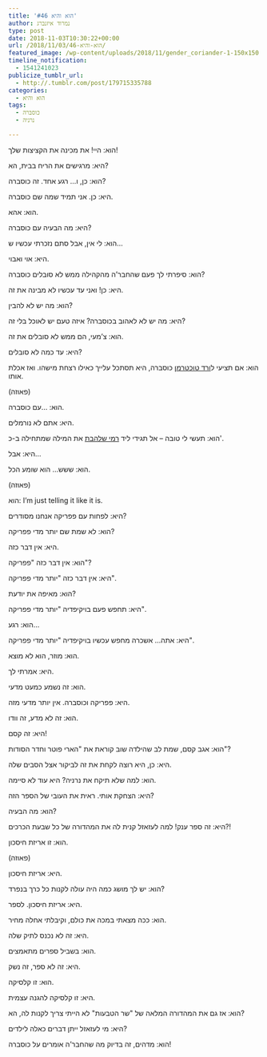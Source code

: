 ```yaml
---
title: 'הוא והיא #46'
author: נמרוד איזנברג
type: post
date: 2018-11-03T10:30:22+00:00
url: /2018/11/03/הוא-והיא-46/
featured_image: /wp-content/uploads/2018/11/gender_coriander-1-150x150.png
timeline_notification:
  - 1541241023
publicize_tumblr_url:
  - http://.tumblr.com/post/179715335788
categories:
  - הוא והיא
tags:
  - כוסברה
  - נרניה

---
```

<span lang="he-IL">הוא</span><span lang="en-US">: </span><span lang="he-IL">היי</span><span lang="en-US">! </span><span lang="he-IL">את מכינה את הקציצות שלך</span><span lang="en-US">!</span>

<span lang="he-IL">היא</span><span lang="en-US">: </span><span lang="he-IL">מרגישים את הריח בבית</span><span lang="en-US">, </span><span lang="he-IL">הא</span><span lang="en-US">?</span>

<span lang="he-IL">הוא</span><span lang="en-US">: </span><span lang="he-IL">כן</span><span lang="en-US">, </span><span lang="he-IL">ו… רגע אחד</span><span lang="en-US">. </span><span lang="he-IL">זה כוסברה</span><span lang="en-US">?</span>

<span lang="he-IL">היא</span><span lang="en-US">: </span><span lang="he-IL">כן</span><span lang="en-US">. </span><span lang="he-IL">אני תמיד שמה שם כוסברה</span><span lang="en-US">.</span>

<span lang="he-IL">הוא</span><span lang="en-US">: </span><span lang="he-IL">אהא</span><span lang="en-US">.</span>

<span lang="he-IL">היא</span><span lang="en-US">: </span><span lang="he-IL">מה הבעיה עם כוסברה</span><span lang="en-US">?</span>

<span lang="he-IL">הוא</span><span lang="en-US">: </span><span lang="he-IL">לי אין</span><span lang="en-US">, </span><span lang="he-IL">אבל סתם נזכרתי עכשיו ש</span><span lang="en-US">&#8230;</span>

<span lang="he-IL">היא</span><span lang="en-US">: </span><span lang="he-IL">אוי ואבוי</span><span lang="en-US">.</span>

<span lang="he-IL">הוא</span><span lang="en-US">: </span><span lang="he-IL">סיפרתי לך פעם שהחבר’ה מהקהילה ממש לא סובלים כוסברה</span><span lang="en-US">?</span>

<span lang="he-IL">היא</span><span lang="en-US">: </span><span lang="he-IL">כן</span><span lang="en-US">! </span><span lang="he-IL">ואני עד עכשיו לא מבינה את זה</span><span lang="en-US">.</span>

<span lang="he-IL">הוא</span><span lang="en-US">: </span><span lang="he-IL">מה יש לא להבין</span><span lang="en-US">?</span>

<span lang="he-IL">היא</span><span lang="en-US">: </span><span lang="he-IL">מה יש לא לאהוב בכוסברה</span><span lang="en-US">? </span><span lang="he-IL">איזה טעם יש לאוכל בלי זה</span><span lang="en-US">?</span>

<span lang="he-IL">הוא</span><span lang="en-US">: </span><span lang="he-IL">צ’מעי</span><span lang="en-US">, </span><span lang="he-IL">הם ממש לא סובלים את זה</span><span lang="en-US">.</span>

<span lang="he-IL">היא</span><span lang="en-US">: </span><span lang="he-IL">עד כמה לא סובלים</span><span lang="en-US">?</span>

<span lang="he-IL">הוא</span><span lang="en-US">: </span><span lang="he-IL">אם תציעי ל<a href="http://room314.co.il/">ורד טוכטרמן</a> כוסברה</span><span lang="en-US">, </span><span lang="he-IL">היא תסתכל עלייך כאילו רצחת מישהו</span><span lang="en-US">. </span><span lang="he-IL">ואז אכלת אותו</span><span lang="en-US">.</span>

<span lang="en-US">(</span><span lang="he-IL">פאוזה</span><span lang="en-US">)</span>

<span lang="he-IL">הוא</span><span lang="en-US">: &#8230;</span><span lang="he-IL">עם כוסברה</span><span lang="en-US">.</span>

<span lang="he-IL">היא</span><span lang="en-US">: </span><span lang="he-IL">אתם לא נורמלים</span><span lang="en-US">.</span>

הוא: תעשי לי טובה &#8211; אל תגידי ליד [רמי שלהבת][1] את המילה שמתחילה ב-כ'.

היא: אבל&#8230;

הוא: ששש&#8230; הוא שומע הכל.

(פאוזה)

<span lang="he-IL">הוא</span><span lang="en-US">: I’m just telling it like it is.</span>

<span lang="he-IL">היא</span><span lang="en-US">: </span><span lang="he-IL">לפחות עם פפריקה אנחנו מסודרים</span><span lang="en-US">?</span>

<span lang="he-IL">הוא</span><span lang="en-US">: </span><span lang="he-IL">לא שמת שם יותר מדי פפריקה</span><span lang="en-US">?</span>

<span lang="he-IL">היא</span><span lang="en-US">: </span><span lang="he-IL">אין דבר כזה</span><span lang="en-US">.</span>

<span lang="he-IL">הוא</span><span lang="en-US">: </span><span lang="he-IL">אין דבר כזה </span><span lang="en-US">"</span><span lang="he-IL">פפריקה</span><span lang="en-US">"?</span>

<span lang="he-IL">היא</span><span lang="en-US">: </span><span lang="he-IL">אין דבר כזה </span><span lang="en-US">"</span><span lang="he-IL">יותר מדי פפריקה</span><span lang="en-US">".</span>

<span lang="he-IL">הוא</span><span lang="en-US">: </span><span lang="he-IL">מאיפה את יודעת</span><span lang="en-US">?</span>

<span lang="he-IL">היא</span><span lang="en-US">: </span><span lang="he-IL">תחפש פעם בויקיפדיה </span><span lang="en-US">"</span><span lang="he-IL">יותר מדי פפריקה</span><span lang="en-US">".</span>

<span lang="he-IL">הוא</span><span lang="en-US">: </span><span lang="he-IL">רגע</span><span lang="en-US">&#8230;</span>

<span lang="he-IL">היא</span><span lang="en-US">: </span><span lang="he-IL">אתה</span><span lang="en-US">&#8230; </span><span lang="he-IL">אשכרה מחפש עכשיו בויקיפדיה </span><span lang="en-US">"</span><span lang="he-IL">יותר מדי פפריקה</span><span lang="en-US">".</span>

<span lang="he-IL">הוא</span><span lang="en-US">: </span><span lang="he-IL">מוזר</span><span lang="en-US">, </span><span lang="he-IL">הוא לא מוצא</span><span lang="en-US">.</span>

<span lang="he-IL">היא</span><span lang="en-US">: </span><span lang="he-IL">אמרתי לך</span><span lang="en-US">.</span>

<span lang="he-IL">הוא</span><span lang="en-US">: </span><span lang="he-IL">זה נשמע כמעט מדעי</span><span lang="en-US">.</span>

<span lang="he-IL">היא</span><span lang="en-US">: </span><span lang="he-IL">פפריקה וכוסברה</span><span lang="en-US">. </span><span lang="he-IL">אין יותר מדעי מזה</span><span lang="en-US">.</span>

<span lang="he-IL">הוא</span><span lang="en-US">: </span><span lang="he-IL">זה לא מדע</span><span lang="en-US">, </span><span lang="he-IL">זה וודו</span><span lang="en-US">.</span>

<span lang="he-IL">היא</span><span lang="en-US">: </span><span lang="he-IL">זה קסם</span><span lang="en-US">!</span>

<span lang="he-IL">הוא</span><span lang="en-US">: </span><span lang="he-IL">אגב קסם</span><span lang="en-US">, </span><span lang="he-IL">שמת לב שהילדה שוב קוראת את </span><span lang="en-US">"</span><span lang="he-IL">הארי פוטר וחדר הסודות</span><span lang="en-US">"?</span>

<span lang="he-IL">היא</span><span lang="en-US">: </span><span lang="he-IL">כן</span><span lang="en-US">, </span><span lang="he-IL">היא רוצה לקחת את זה לביקור אצל הסבים שלה</span><span lang="en-US">.</span>

<span lang="he-IL">הוא</span><span lang="en-US">: </span><span lang="he-IL">למה שלא תיקח את נרניה</span><span lang="en-US">? </span><span lang="he-IL">היא עוד לא סיימה</span><span lang="en-US">.</span>

<span lang="he-IL">היא</span><span lang="en-US">: </span><span lang="he-IL">הצחקת אותי</span><span lang="en-US">. </span><span lang="he-IL">ראית את העובי של הספר הזה</span><span lang="en-US">?</span>

<span lang="he-IL">הוא</span><span lang="en-US">: </span><span lang="he-IL">מה הבעיה</span><span lang="en-US">?</span>

<span lang="he-IL">היא</span><span lang="en-US">: </span><span lang="he-IL">זה ספר ענק</span><span lang="en-US">! </span><span lang="he-IL">למה לעזאזל קנית לה את המהדורה של כל שבעת הכרכים</span><span lang="en-US">?!</span>

<span lang="he-IL">הוא</span><span lang="en-US">: </span><span lang="he-IL">זו אריזת חיסכון</span><span lang="en-US">.</span>

<span lang="en-US">(</span><span lang="he-IL">פאוזה</span><span lang="en-US">)</span>

<span lang="he-IL">היא</span><span lang="en-US">: </span><span lang="he-IL">אריזת חיסכון</span><span lang="en-US">.</span>

<span lang="he-IL">הוא</span><span lang="en-US">: </span><span lang="he-IL">יש לך מושג כמה היה עולה לקנות כל כרך בנפרד</span><span lang="en-US">?</span>

<span lang="he-IL">היא</span><span lang="en-US">: </span><span lang="he-IL">אריזת חיסכון</span><span lang="en-US">. </span><span lang="he-IL">לספר</span><span lang="en-US">.</span>

<span lang="he-IL">הוא</span><span lang="en-US">: </span><span lang="he-IL">ככה מצאתי במכה את כולם</span><span lang="en-US">, </span><span lang="he-IL">וקיבלתי אחלה מחיר</span><span lang="en-US">.</span>

<span lang="he-IL">היא</span><span lang="en-US">: </span><span lang="he-IL">זה לא נכנס לתיק שלה</span><span lang="en-US">.</span>

<span lang="he-IL">הוא</span><span lang="en-US">: </span><span lang="he-IL">בשביל ספרים מתאמצים</span><span lang="en-US">.</span>

<a name="__DdeLink__392_719185952"></a><span lang="he-IL">היא</span><span lang="en-US">: </span><span lang="he-IL">זה לא ספר</span><span lang="en-US">, </span><span lang="he-IL">זה נשק</span><span lang="en-US">.</span>

<span lang="he-IL">הוא</span><span lang="en-US">: </span><span lang="he-IL">זו קלסיקה</span><span lang="en-US">.</span>

<span lang="he-IL">היא</span><span lang="en-US">: </span><span lang="he-IL">זו קלסיקה להגנה עצמית</span><span lang="en-US">.</span>

<span lang="he-IL">הוא</span><span lang="en-US">: </span><span lang="he-IL">אז גם את המהדורה המלאה של </span><span lang="en-US">"</span><span lang="he-IL">שר הטבעות</span><span lang="en-US">" </span><span lang="he-IL">לא הייתי צריך לקנות לה</span><span lang="en-US">, </span><span lang="he-IL">הא</span><span lang="en-US">?</span>

<span lang="he-IL">היא</span><span lang="en-US">: </span><span lang="he-IL">מי לעזאזל ייתן דברים כאלה לילדים</span><span lang="en-US">?</span>

<span lang="he-IL">הוא</span><span lang="en-US">: מדהים, </span><span lang="he-IL">זה בדיוק מה שהחבר’ה אומרים על כוסברה</span><span lang="en-US">!</span>

 [1]: http://www.blipanika.co.il/